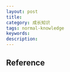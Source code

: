 ```yaml
---
layout: post
title: 
category: 成长知识
tags: normal-knowledge
keywords: 
description: 
---
```



## Reference
